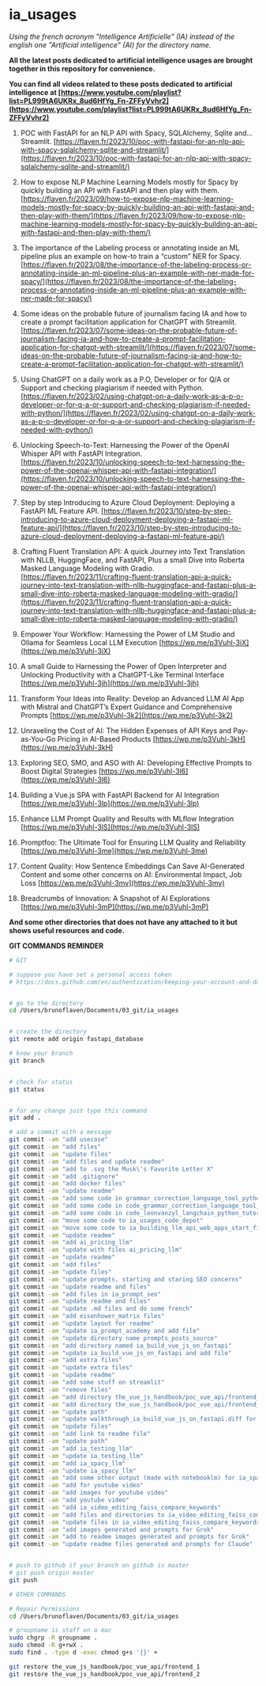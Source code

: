 # ia_usages


*Using the french acronym "Intelligence Artificielle" (IA) instead of the english one "Artificial intelligence" (AI) for the directory name.*


**All the latest posts dedicated to artificial intelligence usages are brought together in this repository for convenience.**


**You can find all videos related to these posts dedicated to artificial intelligence at [https://www.youtube.com/playlist?list=PL999tA6UKRx_8ud6HfYg_Fn-ZFFyVvhr2](https://www.youtube.com/playlist?list=PL999tA6UKRx_8ud6HfYg_Fn-ZFFyVvhr2)**


1. POC with FastAPI for an NLP API with Spacy, SQLAlchemy, Sqlite and… Streamlit. [https://flaven.fr/2023/10/poc-with-fastapi-for-an-nlp-api-with-spacy-sqlalchemy-sqlite-and-streamlit/](https://flaven.fr/2023/10/poc-with-fastapi-for-an-nlp-api-with-spacy-sqlalchemy-sqlite-and-streamlit/)


2. How to expose NLP Machine Learning Models mostly for Spacy by quickly building an API with FastAPI and then play with them. [https://flaven.fr/2023/09/how-to-expose-nlp-machine-learning-models-mostly-for-spacy-by-quickly-building-an-api-with-fastapi-and-then-play-with-them/](https://flaven.fr/2023/09/how-to-expose-nlp-machine-learning-models-mostly-for-spacy-by-quickly-building-an-api-with-fastapi-and-then-play-with-them/)


3. The importance of the Labeling process or annotating inside an ML pipeline plus an example on how-to train a “custom” NER for Spacy. [https://flaven.fr/2023/08/the-importance-of-the-labeling-process-or-annotating-inside-an-ml-pipeline-plus-an-example-with-ner-made-for-spacy/](https://flaven.fr/2023/08/the-importance-of-the-labeling-process-or-annotating-inside-an-ml-pipeline-plus-an-example-with-ner-made-for-spacy/)

4. Some ideas on the probable future of journalism facing IA and how to create a prompt facilitation application for ChatGPT with Streamlit. [https://flaven.fr/2023/07/some-ideas-on-the-probable-future-of-journalism-facing-ia-and-how-to-create-a-prompt-facilitation-application-for-chatgpt-with-streamlit/](https://flaven.fr/2023/07/some-ideas-on-the-probable-future-of-journalism-facing-ia-and-how-to-create-a-prompt-facilitation-application-for-chatgpt-with-streamlit/)


5. Using ChatGPT on a daily work as a P.O, Developer or for Q/A or Support and checking plagiarism if needed with Python. [https://flaven.fr/2023/02/using-chatgpt-on-a-daily-work-as-a-p-o-developer-or-for-q-a-or-support-and-checking-plagiarism-if-needed-with-python/](https://flaven.fr/2023/02/using-chatgpt-on-a-daily-work-as-a-p-o-developer-or-for-q-a-or-support-and-checking-plagiarism-if-needed-with-python/)

6. Unlocking Speech-to-Text: Harnessing the Power of the OpenAI Whisper API with FastAPI Integration. [https://flaven.fr/2023/10/unlocking-speech-to-text-harnessing-the-power-of-the-openai-whisper-api-with-fastapi-integration/](https://flaven.fr/2023/10/unlocking-speech-to-text-harnessing-the-power-of-the-openai-whisper-api-with-fastapi-integration/)

7. Step by step Introducing to Azure Cloud Deployment: Deploying a FastAPI ML Feature API. [https://flaven.fr/2023/10/step-by-step-introducing-to-azure-cloud-deployment-deploying-a-fastapi-ml-feature-api/](https://flaven.fr/2023/10/step-by-step-introducing-to-azure-cloud-deployment-deploying-a-fastapi-ml-feature-api/)

8. Crafting Fluent Translation API: A quick Journey into Text Translation with NLLB, HuggingFace, and FastAPI, Plus a small Dive into Roberta Masked Language Modeling with Gradio. [https://flaven.fr/2023/11/crafting-fluent-translation-api-a-quick-journey-into-text-translation-with-nllb-huggingface-and-fastapi-plus-a-small-dive-into-roberta-masked-language-modeling-with-gradio/](https://flaven.fr/2023/11/crafting-fluent-translation-api-a-quick-journey-into-text-translation-with-nllb-huggingface-and-fastapi-plus-a-small-dive-into-roberta-masked-language-modeling-with-gradio/)

9. Empower Your Workflow: Harnessing the Power of LM Studio and Ollama for Seamless Local LLM Execution
[https://wp.me/p3Vuhl-3iX](https://wp.me/p3Vuhl-3iX)


10. A small Guide to Harnessing the Power of Open Interpreter and Unlocking Productivity with a ChatGPT-Like Terminal Interface
[https://wp.me/p3Vuhl-3jh](https://wp.me/p3Vuhl-3jh)


11. Transform Your Ideas into Reality: Develop an Advanced LLM AI App with Mistral and ChatGPT’s Expert Guidance and Comprehensive Prompts
[https://wp.me/p3Vuhl-3k2](https://wp.me/p3Vuhl-3k2)


12. Unraveling the Cost of AI: The Hidden Expenses of API Keys and Pay-as-You-Go Pricing in AI-Based Products
[https://wp.me/p3Vuhl-3kH](https://wp.me/p3Vuhl-3kH)

13. Exploring SEO, SMO, and ASO with AI: Developing Effective Prompts to Boost Digital Strategies
[https://wp.me/p3Vuhl-3l6](https://wp.me/p3Vuhl-3l6)

14. Building a Vue.js SPA with FastAPI Backend for AI Integration
[https://wp.me/p3Vuhl-3lp](https://wp.me/p3Vuhl-3lp)

15. Enhance LLM Prompt Quality and Results with MLflow Integration
[https://wp.me/p3Vuhl-3lS](https://wp.me/p3Vuhl-3lS)


16. Promptfoo: The Ultimate Tool for Ensuring LLM Quality and Reliability 
[https://wp.me/p3Vuhl-3me](https://wp.me/p3Vuhl-3me)

17. Content Quality: How Sentence Embeddings Can Save AI-Generated Content and some other concerns on AI: Environmental Impact, Job Loss [https://wp.me/p3Vuhl-3mv](https://wp.me/p3Vuhl-3mv)


18. Breadcrumbs of Innovation: A Snapshot of AI Explorations [https://wp.me/p3Vuhl-3mP](https://wp.me/p3Vuhl-3mP)

**And some other directories that does not have any attached to it but shows useful resources and code.**


**GIT COMMANDS REMINDER**

```bash
# GIT

# suppose you have set a personal access token
# https://docs.github.com/en/authentication/keeping-your-account-and-data-secure/creating-a-personal-access-token


# go to the directory
cd /Users/brunoflaven/Documents/03_git/ia_usages


# create the directory
git remote add origin fastapi_database

# know your branch
git branch


# check for status
git status


# for any change just type this command
git add .

# add a commit with a message
git commit -am "add usecase"
git commit -am "add files"
git commit -am "update files"
git commit -am "add files and update readme"
git commit -am "add to .svg the Musk\'s Favorite Letter X"
git commit -am "add .gitignore"
git commit -am "add docker files"
git commit -am "update readme"
git commit -am "add some code in grammar_correction_language_tool_python"
git commit -am "add some code in code_grammar_correction_language_tool_python"
git commit -am "add some code in code_leonvanzyl_langchain_python_tutorial and code_grammar_correction_language_tool_python"
git commit -am "move some code to ia_usages_code_depot"
git commit -am "move some code to ia_building_llm_api_web_apps_start_finish"
git commit -am "update readme"
git commit -am "add ai_pricing_llm"
git commit -am "update with files ai_pricing_llm"
git commit -am "update readme"
git commit -am "add files"
git commit -am "update files"
git commit -am "update prompts, starting and staring SEO concerns"
git commit -am "update readme and files"
git commit -am "add files in ia_prompt_seo"
git commit -am "update readme and files"
git commit -am "update .md files and do some french"
git commit -am "add eisenhower_matrix files"
git commit -am "update layout for readme"
git commit -am "update ia_prompt_academy and add file"
git commit -am "update directory name prompts_posts_source"
git commit -am "add directory named ia_build_vue_js_on_fastapi"
git commit -am "update ia_build_vue_js_on_fastapi and add file"
git commit -am "add extra files"
git commit -am "update extra files"
git commit -am "update readme"
git commit -am "add some stuff on streamlit"
git commit -am "remove files"
git commit -am "add directory the_vue_js_handbook/poc_vue_api/frontend_1/"
git commit -am "add directory the_vue_js_handbook/poc_vue_api/frontend_2/"
git commit -am "update path"
git commit -am "update walkthrough_ia_build_vue_js_on_fastapi.diff for YT"
git commit -am "update files"
git commit -am "add link to readme file"
git commit -am "update path"
git commit -am "add ia_testing_llm"
git commit -am "update ia_testing_llm"
git commit -am "add ia_spacy_llm"
git commit -am "update ia_spacy_llm"
git commit -am "add some other output (made with notebooklm) for ia_spacy_llm"
git commit -am "add for youtube video"
git commit -am "add images for youtube video"
git commit -am "add youtube video"
git commit -am "add ia_video_editing_faiss_compare_keywords"
git commit -am "add files and directories to ia_video_editing_faiss_compare_keywords"
git commit -am "update files in ia_video_editing_faiss_compare_keywords"
git commit -am "add images generated and prompts for Grok"
git commit -am "add to readme images generated and prompts for Grok"
git commit -am "update readme files generated and prompts for Claude"


# push to github if your branch on github is master
# git push origin master
git push

# OTHER COMMANDS

# Repair Permissions
cd /Users/brunoflaven/Documents/03_git/ia_usages

# groupname is staff on a mac
sudo chgrp -R groupname .
sudo chmod -R g+rwX .
sudo find . -type d -exec chmod g+s '{}' +

git restore the_vue_js_handbook/poc_vue_api/frontend_1
git restore the_vue_js_handbook/poc_vue_api/frontend_2




```